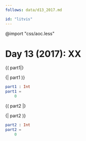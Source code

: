 ```yaml
---
follows: data/d13_2017.md

id: "litvis"
---
```


@import "css/aoc.less"

# Day 13 (2017): XX

{( part1|}

{| part1 )}

```elm {l r}
part1 : Int
part1 =
    0
```

{( part2 |}

{| part2 )}

```elm {l r}
part2 : Int
part2 =
    0
```
